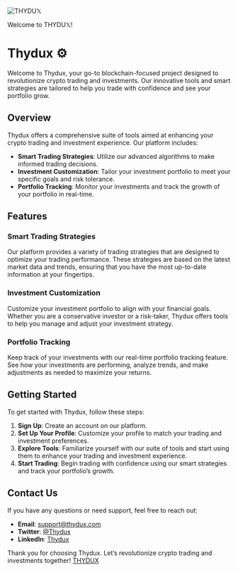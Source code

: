 ![THYDU𝕏](https://github.com/user-attachments/assets/9983d6b3-b9fd-4982-b5f1-7c4832376575)

Welcome to THYDU𝕏!

# Thydux ⚙️

Welcome to Thydux, your go-to blockchain-focused project designed to revolutionize crypto trading and investments. Our innovative tools and smart strategies are tailored to help you trade with confidence and see your portfolio grow.

## Overview

Thydux offers a comprehensive suite of tools aimed at enhancing your crypto trading and investment experience. Our platform includes:

- **Smart Trading Strategies**: Utilize our advanced algorithms to make informed trading decisions.
- **Investment Customization**: Tailor your investment portfolio to meet your specific goals and risk tolerance.
- **Portfolio Tracking**: Monitor your investments and track the growth of your portfolio in real-time.

## Features

### Smart Trading Strategies
Our platform provides a variety of trading strategies that are designed to optimize your trading performance. These strategies are based on the latest market data and trends, ensuring that you have the most up-to-date information at your fingertips.

### Investment Customization
Customize your investment portfolio to align with your financial goals. Whether you are a conservative investor or a risk-taker, Thydux offers tools to help you manage and adjust your investment strategy.

### Portfolio Tracking
Keep track of your investments with our real-time portfolio tracking feature. See how your investments are performing, analyze trends, and make adjustments as needed to maximize your returns.

## Getting Started

To get started with Thydux, follow these steps:
1. **Sign Up**: Create an account on our platform.
2. **Set Up Your Profile**: Customize your profile to match your trading and investment preferences.
3. **Explore Tools**: Familiarize yourself with our suite of tools and start using them to enhance your trading and investment experience.
4. **Start Trading**: Begin trading with confidence using our smart strategies and track your portfolio’s growth.

## Contact Us

If you have any questions or need support, feel free to reach out:
- **Email**: support@thydux.com
- **Twitter**: [@Thydux](https://twitter.com/Thyduxcoin)
- **LinkedIn**: [Thydux](https://www.linkedin.com/company/thydux)

Thank you for choosing Thydux. Let’s revolutionize crypto trading and investments together! [THYDUX](github.com/THYDUX)
